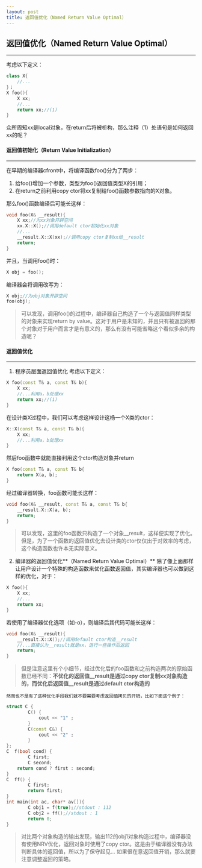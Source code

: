 ```yaml
---
layout: post
title: 返回值优化（Named Return Value Optimal）
---
```


## 返回值优化（Named Return Value Optimal）
---
考虑以下定义：
```cpp
class X{
	//...
}；
X foo(){
	X xx;
	//...
	return xx;//(1)
}
```
众所周知xx是local对象，在return后将被析构，那么注释（1）处语句是如何返回xx的呢？
#### 返回值初始化（Return Value Initialization）
---
在早期的编译器cfront中，将编译函数foo()分为了两步：
1. 给foo()增加一个参数，类型为foo()返回值类型X的引用；
2. 在return之前利用copy ctor将xx复制给foo()函数参数指向的X对象。

那么foo()函数编译后可能长这样：
```cpp
void foo(X& __result){
	X xx;//为xx对象开辟空间
	xx.X::X();//调用default ctor初始化xx对象
	//...
	__result.X::X(xx);//调用copy ctor复制xx给__result
	return;
}
```
并且，当调用foo()时：
```cpp
X obj = foo();
```
编译器会将调用改写为：
```cpp
X obj;//为obj对象开辟空间
foo(obj);
```
> 可以发现，调用foo()的过程中，编译器自己构造了一个与返回值同样类型的对象来实现return by value。这对于用户是未知的，并且只有被返回的那个对象对于用户而言才是有意义的，那么有没有可能省略这个看似多余的构造呢？

#### 返回值优化
---
1. 程序员层面返回值优化
考虑以下定义：
```cpp
X foo(const T& a, const T& b){
	X xx;
	//...利用a，b处理xx
	return xx;//(1)
}
```
在设计类X过程中，我们可以考虑这样设计这杨一个X类的ctor：
```cpp
X::X(const T& a, const T& b){
	X xx;
	//...利用a，b处理xx
}
```
然后foo函数中就能直接利用这个ctor构造对象并return
```cpp
X foo(const T& a, const T& b{
	return X(a, b);
}
```
经过编译器转换，foo函数可能长这样：
```cpp
void foo(X& __result, const T& a, const T& b{
	__result.X::X(a, b);
	return;
}
```
>可以发现，这里的foo函数只构造了一个对象__result，这样便实现了优化。
但是，为了一个函数的返回值优化去设计类的ctor仅仅出于对效率的考虑，这个构造函数也许本无实际意义。

2. 编译器的返回值优化**（Named Return Value Optimal）**
除了像上面那样让用户设计一个特殊的构造函数来优化函数返回值，其实编译器也可以做到这样的优化，对于：
```cpp
X foo(){
	X xx;
	//...
	return xx;
}
```
若使用了编译器优化选项（如-o），则编译后其代码可能长这样：
```cpp
void foo(X& __result){
	__result.X::X();//调用default ctor构造__result
	//...直接认为__result就是xx，进行一些操作后返回
	return;
}
```
>但是注意这里有个小细节，经过优化后的foo函数和之前构造两次的原始函数已经不同：**不优化的返回值__result是通过copy ctor复制xx对象构造的，而优化后返回值__result是通过default ctor构造的**

	然而也不是有了这种优化手段我们就不要需要考虑返回值拷贝的开销，比如下面这个例子：
```cpp
struct C {
		C() {
			cout << "1" ;
		}
		C(const C&) {
			cout << "2" ;
		}
};
C  f(bool cond) {
		C first;
		C second;
	return cond ? first : second;
}
C  ff() {
		C first;
		return first;
}
int main(int ac, char* av[]){
		C obj1 = f(true);//stdout : 112
		C obj2 = ff();//stdout : 1
		return 0;
}
```
>对比两个对象构造的输出发现，输出112的obj1对象构造过程中，编译器没有使用NRV优化，返回对象时使用了copy ctor。这是由于编译器没有办法判断具体的返回值，所以为了保守起见...
如果很在意返回值开销，那么就要注意调整返回的策略。











